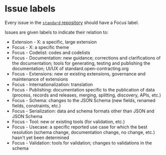 # Issue labels

Every issue in the [`standard` repository](https://github.com/open-contracting/standard) should have a Focus label.

Issues are given labels to indicate their relation to:

* Extension - X: a specific, large extension
* Focus - X: a specific theme
* Focus - Codelist: codes and codelists
* Focus - Documentation: new guidance; corrections and clarifications of the documentation; tools for generating, testing and publishing the documentation; UI/UX of standard.open-contracting.org
* Focus - Extensions: new or existing extensions, governance and maintenance of extensions
* Focus - Internationalization: translation
* Focus - Publishing: documentation specific to the publication of data (process, records and releases, merging, splitting, discovery, APIs, etc.)
* Focus - Schema: changes to the JSON Schema (new fields, renamed fields, constraints, etc.)
* Focus - Serialization: data and schema formats other than JSON and JSON Schema
* Focus - Tool: new or existing tools (for validation, etc.)
* Focus - Usecase: a specific reported use case for which the best resolution (schema change, documentation change, no change, etc.) hasn't yet been determined
* Focus - Validation: tools for validation; changes to validations in the schema
